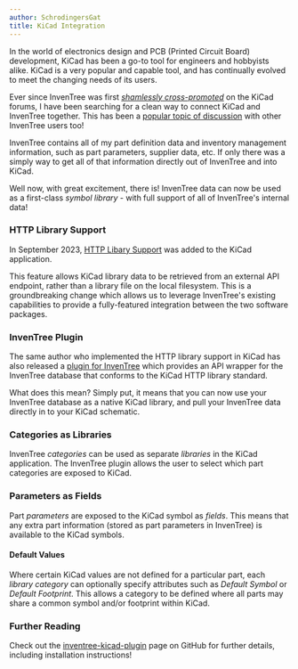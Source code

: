 ```yaml
---
author: SchrodingersGat
title: KiCad Integration
---
```


In the world of electronics design and PCB (Printed Circuit Board) development, KiCad has been a go-to tool for engineers and hobbyists alike. KiCad is a very popular and capable tool, and has continually evolved to meet the changing needs of its users.

Ever since InvenTree was first [*shamlessly cross-promoted*](https://forum.kicad.info/t/inventory-management-open-source/) on the KiCad forums, I have been searching for a clean way to connect KiCad and InvenTree together. This has been a [popular topic of discussion](https://github.com/inventree/InvenTree/discussions/4133) with other InvenTree users too!

InvenTree contains all of my part definition data and inventory management information, such as part parameters, supplier data, etc. If only there was a simply way to get all of that information directly out of InvenTree and into KiCad.

Well now, with great excitement, there is! InvenTree data can now be used as a first-class *symbol library* - with full support of all of InvenTree's internal data!

### HTTP Library Support

In September 2023, [HTTP Libary Support](https://gitlab.com/kicad/code/kicad/-/merge_requests/1679) was added to the KiCad application.

This feature allows KiCad library data to be retrieved from an external API endpoint, rather than a library file on the local filesystem. This is a groundbreaking change which allows us to leverage InvenTree's existing capabilities to provide a fully-featured integration between the two software packages.

### InvenTree Plugin

The same author who implemented the HTTP library support in KiCad has also released a [plugin for InvenTree](https://github.com/afkiwers/inventree_kicad) which provides an API wrapper for the InvenTree database that conforms to the KiCad HTTP library standard.

What does this mean? Simply put, it means that you can now use your InvenTree database as a native KiCad library, and pull your InvenTree data directly in to your KiCad schematic.

### Categories as Libraries

InvenTree *categories* can be used as separate *libraries* in the KiCad application. The InvenTree plugin allows the user to select which part categories are exposed to KiCad. 

### Parameters as Fields

Part *parameters* are exposed to the KiCad symbol as *fields*. This means that any extra part information (stored as part parameters in InvenTree) is available to the KiCad symbols.

#### Default Values

Where certain KiCad values are not defined for a particular part, each *library category* can optionally specify attributes such as *Default Symbol* or *Default Footprint*. This allows a category to be defined where all parts may share a common symbol and/or footprint within KiCad.

### Further Reading

Check out the [inventree-kicad-plugin](https://github.com/afkiwers/inventree_kicad) page on GitHub for further details, including installation instructions!
